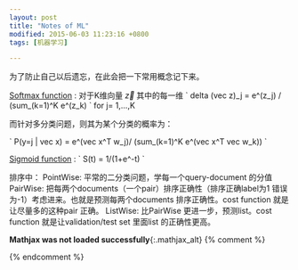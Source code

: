 ```yaml
---
layout: post
title: "Notes of ML"
modified: 2015-06-03 11:23:16 +0800
tags: [机器学习]

---
```


为了防止自己以后遗忘，在此会把一下常用概念记下来。

[Softmax function] :
对于K维向量 $\vec z$ 其中的每一维
\`
delta (vec z)\_j = e^(z_j) / (sum_(k=1)^K e^(z_k) 
\` for j= 1,...,K

而针对多分类问题，则其为某个分类的概率为：

\`
P(y=j | vec x) = e^(vec x^T w_j)/ (sum_(k=1)^K e^(vec x^T vec w_k))
\`

[Sigmoid function] :
\`
S(t) = 1/(1+e^-t)
\`

排序中：
PointWise: 平常的二分类问题，学每一个query-document 的分值
PairWise: 把每两个documents（一个pair）排序正确性（排序正确label为1 错误为-1）考虑进来。也就是预测每两个documents 排序正确性。cost function 就是让尽量多的这种pair 正确。
ListWise: 比PairWise 更进一步，预测list。cost function 就是让validation/test set 里面list 的正确性更高。

[Softmax function]: http://en.wikipedia.org/wiki/Softmax_function
[Sigmoid function]: http://en.wikipedia.org/wiki/Sigmoid_function
**Mathjax was not loaded successfully**{:.mathjax_alt} 
{% comment %}
<script type="text/x-mathjax-config"> MathJax.Hub.Config({ asciimath2jax: { delimiters: [ ['`','`'],['$', '$']] }}); </script>
<script type="text/javascript" src="http://cdn.mathjax.org/mathjax/latest/MathJax.js?config=TeX-MML-AM_HTMLorMML" async="async"></script>
{% endcomment %}
